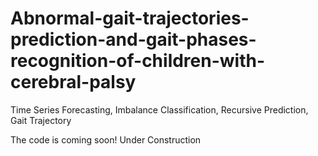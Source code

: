 # Abnormal-gait-trajectories-prediction-and-gait-phases-recognition-of-children-with-cerebral-palsy
Time Series Forecasting, Imbalance Classification, Recursive Prediction, Gait Trajectory

The code is coming soon!
Under Construction
